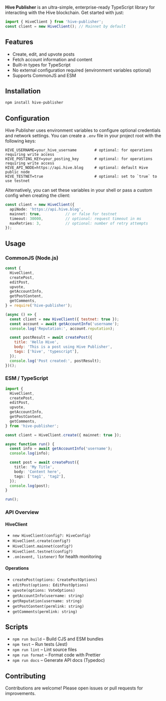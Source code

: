 **Hive Publisher** is an ultra-simple, enterprise-ready TypeScript library for interacting with the Hive blockchain. Get started with just:

```ts
import { HiveClient } from 'hive-publisher';
const client = new HiveClient(); // Mainnet by default
```

## Features

- Create, edit, and upvote posts
- Fetch account information and content
- Built-in types for TypeScript
- No external configuration required (environment variables optional)
- Supports CommonJS and ESM

## Installation

```bash
npm install hive-publisher
```

## Configuration

Hive Publisher uses environment variables to configure optional credentials and network settings. You can create a `.env` file in your project root with the following keys:

```dotenv
HIVE_USERNAME=your_hive_username        # optional: for operations requiring write access
HIVE_POSTING_KEY=your_posting_key       # optional: for operations requiring write access
HIVE_API_NODE=https://api.hive.blog     # optional: default Hive public node
HIVE_TESTNET=true                       # optional: set to `true` to use testnet
```

Alternatively, you can set these variables in your shell or pass a custom config when creating the client:

```ts
const client = new HiveClient({
  apiNode: 'https://api.hive.blog',
  mainnet: true,           // or false for testnet
  timeout: 30000,          // optional: request timeout in ms
  maxRetries: 3,           // optional: number of retry attempts
});
```

## Usage

### CommonJS (Node.js)

```js
const {
  HiveClient,
  createPost,
  editPost,
  upvote,
  getAccountInfo,
  getPostContent,
  getComments,
} = require('hive-publisher');

(async () => {
  const client = new HiveClient({ testnet: true });
  const account = await getAccountInfo('username');
  console.log('Reputation:', account.reputation);

  const postResult = await createPost({
    title: 'Hello Hive',
    body: 'This is a post using Hive Publisher',
    tags: ['hive', 'typescript'],
  });
  console.log('Post created:', postResult);
})();
```

### ESM / TypeScript

```ts
import {
  HiveClient,
  createPost,
  editPost,
  upvote,
  getAccountInfo,
  getPostContent,
  getComments,
} from 'hive-publisher';

const client = HiveClient.create({ mainnet: true });

async function run() {
  const info = await getAccountInfo('username');
  console.log(info);

  const post = await createPost({
    title: 'My Title',
    body: 'Content here',
    tags: ['tag1', 'tag2'],
  });
  console.log(post);
}

run();
```

### API Overview

#### HiveClient

- `new HiveClient(config?: HiveConfig)`
- `HiveClient.create(config?)`
- `HiveClient.mainnet(config?)`
- `HiveClient.testnet(config?)`
- `.on(event, listener)` for health monitoring

#### Operations

- `createPost(options: CreatePostOptions)`
- `editPost(options: EditPostOptions)`
- `upvote(options: VoteOptions)`
- `getAccountInfo(username: string)`
- `getReputation(username: string)`
- `getPostContent(permlink: string)`
- `getComments(permlink: string)`

## Scripts

- `npm run build` – Build CJS and ESM bundles
- `npm test` – Run tests (Jest)
- `npm run lint` – Lint source files
- `npm run format` – Format code with Prettier
- `npm run docs` – Generate API docs (Typedoc)

## Contributing

Contributions are welcome! Please open issues or pull requests for improvements.

